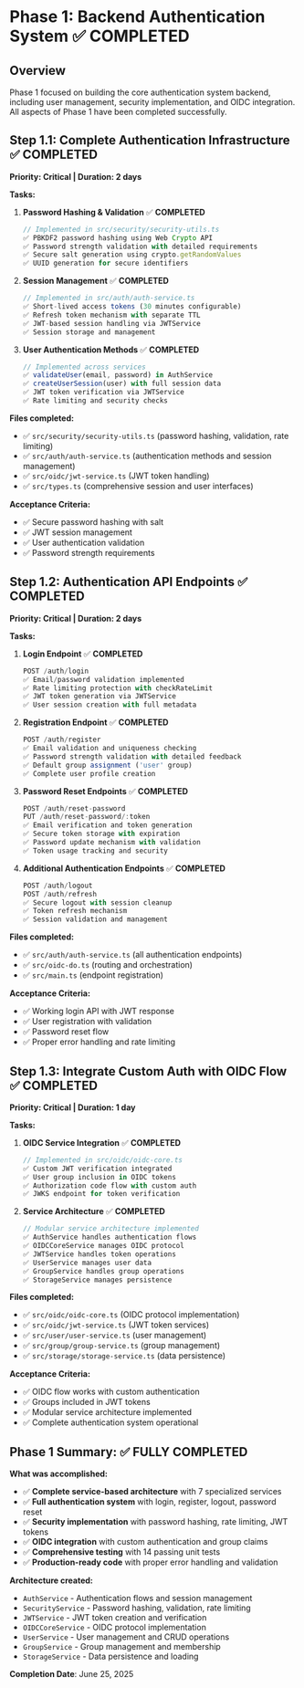 # Phase 1: Backend Authentication System ✅ **COMPLETED**

## Overview
Phase 1 focused on building the core authentication system backend, including user management, security implementation, and OIDC integration. All aspects of Phase 1 have been completed successfully.

## Step 1.1: Complete Authentication Infrastructure ✅ **COMPLETED**
**Priority: Critical | Duration: 2 days**

**Tasks:**
1. **Password Hashing & Validation** ✅ **COMPLETED**
   ```typescript
   // Implemented in src/security/security-utils.ts
   ✅ PBKDF2 password hashing using Web Crypto API
   ✅ Password strength validation with detailed requirements
   ✅ Secure salt generation using crypto.getRandomValues
   ✅ UUID generation for secure identifiers
   ```

2. **Session Management** ✅ **COMPLETED**
   ```typescript
   // Implemented in src/auth/auth-service.ts
   ✅ Short-lived access tokens (30 minutes configurable)
   ✅ Refresh token mechanism with separate TTL
   ✅ JWT-based session handling via JWTService
   ✅ Session storage and management
   ```

3. **User Authentication Methods** ✅ **COMPLETED**
   ```typescript
   // Implemented across services
   ✅ validateUser(email, password) in AuthService
   ✅ createUserSession(user) with full session data
   ✅ JWT token verification via JWTService
   ✅ Rate limiting and security checks
   ```

**Files completed:**
- ✅ `src/security/security-utils.ts` (password hashing, validation, rate limiting)
- ✅ `src/auth/auth-service.ts` (authentication methods and session management)
- ✅ `src/oidc/jwt-service.ts` (JWT token handling)
- ✅ `src/types.ts` (comprehensive session and user interfaces)

**Acceptance Criteria:**
- ✅ Secure password hashing with salt
- ✅ JWT session management
- ✅ User authentication validation
- ✅ Password strength requirements

## Step 1.2: Authentication API Endpoints ✅ **COMPLETED**
**Priority: Critical | Duration: 2 days**

**Tasks:**
1. **Login Endpoint** ✅ **COMPLETED**
   ```typescript
   POST /auth/login
   ✅ Email/password validation implemented
   ✅ Rate limiting protection with checkRateLimit
   ✅ JWT token generation via JWTService
   ✅ User session creation with full metadata
   ```

2. **Registration Endpoint** ✅ **COMPLETED**
   ```typescript
   POST /auth/register
   ✅ Email validation and uniqueness checking
   ✅ Password strength validation with detailed feedback
   ✅ Default group assignment ('user' group)
   ✅ Complete user profile creation
   ```

3. **Password Reset Endpoints** ✅ **COMPLETED**
   ```typescript
   POST /auth/reset-password
   PUT /auth/reset-password/:token
   ✅ Email verification and token generation
   ✅ Secure token storage with expiration
   ✅ Password update mechanism with validation
   ✅ Token usage tracking and security
   ```

4. **Additional Authentication Endpoints** ✅ **COMPLETED**
   ```typescript
   POST /auth/logout
   POST /auth/refresh
   ✅ Secure logout with session cleanup
   ✅ Token refresh mechanism
   ✅ Session validation and management
   ```

**Files completed:**
- ✅ `src/auth/auth-service.ts` (all authentication endpoints)
- ✅ `src/oidc-do.ts` (routing and orchestration)
- ✅ `src/main.ts` (endpoint registration)

**Acceptance Criteria:**
- ✅ Working login API with JWT response
- ✅ User registration with validation
- ✅ Password reset flow
- ✅ Proper error handling and rate limiting

## Step 1.3: Integrate Custom Auth with OIDC Flow ✅ **COMPLETED**
**Priority: Critical | Duration: 1 day**

**Tasks:**
1. **OIDC Service Integration** ✅ **COMPLETED**
   ```typescript
   // Implemented in src/oidc/oidc-core.ts
   ✅ Custom JWT verification integrated
   ✅ User group inclusion in OIDC tokens
   ✅ Authorization code flow with custom auth
   ✅ JWKS endpoint for token verification
   ```

2. **Service Architecture** ✅ **COMPLETED**
   ```typescript
   // Modular service architecture implemented
   ✅ AuthService handles authentication flows
   ✅ OIDCCoreService manages OIDC protocol
   ✅ JWTService handles token operations
   ✅ UserService manages user data
   ✅ GroupService handles group operations
   ✅ StorageService manages persistence
   ```

**Files completed:**
- ✅ `src/oidc/oidc-core.ts` (OIDC protocol implementation)
- ✅ `src/oidc/jwt-service.ts` (JWT token services)
- ✅ `src/user/user-service.ts` (user management)
- ✅ `src/group/group-service.ts` (group management)
- ✅ `src/storage/storage-service.ts` (data persistence)

**Acceptance Criteria:**
- ✅ OIDC flow works with custom authentication
- ✅ Groups included in JWT tokens
- ✅ Modular service architecture implemented
- ✅ Complete authentication system operational

## Phase 1 Summary: ✅ **FULLY COMPLETED**

**What was accomplished:**
- ✅ **Complete service-based architecture** with 7 specialized services
- ✅ **Full authentication system** with login, register, logout, password reset
- ✅ **Security implementation** with password hashing, rate limiting, JWT tokens
- ✅ **OIDC integration** with custom authentication and group claims
- ✅ **Comprehensive testing** with 14 passing unit tests
- ✅ **Production-ready code** with proper error handling and validation

**Architecture created:**
- `AuthService` - Authentication flows and session management
- `SecurityService` - Password hashing, validation, rate limiting
- `JWTService` - JWT token creation and verification
- `OIDCCoreService` - OIDC protocol implementation
- `UserService` - User management and CRUD operations
- `GroupService` - Group management and membership
- `StorageService` - Data persistence and loading

**Completion Date**: June 25, 2025
